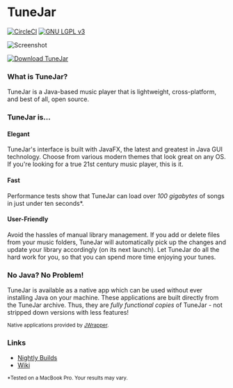 # TuneJar
[![CircleCI](https://circleci.com/gh/sudiamanj/TuneJar.svg?style=shield)](https://circleci.com/gh/sudiamanj/TuneJar) [![GNU LGPL v3](https://img.shields.io/badge/license-LGPLv3-blue.svg)](http://www.gnu.org/licenses/lgpl-3.0-standalone.html)

![Screenshot](http://sudicode.com/images/screenshot.png)

[![Download TuneJar](http://sudicode.com/images/download-button.png)](http://github.com/sudiamanj/TuneJar/releases/tag/v0.1-alpha)

### [<span class="octicon octicon-link"></span>](#what-is-tunejar)What is TuneJar?
TuneJar is a Java-based music player that is lightweight, cross-platform, and best of all, open source.

### [<span class="octicon octicon-link"></span>](#why-tunejar)TuneJar is...

#### Elegant
TuneJar's interface is built with JavaFX, the latest and greatest in Java GUI technology. Choose from various modern themes that look great on any OS. If you're looking for a true 21st century music player, this is it.

#### Fast
Performance tests show that TuneJar can load over *100 gigabytes* of songs in just under ten seconds\*.

#### User-Friendly
Avoid the hassles of manual library management. If you add or delete files from your music folders, TuneJar will automatically pick up the changes and update your library accordingly (on its next launch). Let TuneJar do all the hard work for you, so that you can spend more time enjoying your tunes.

### [<span class="octicon octicon-link"></span>](#no-java-no-problem)No Java? No Problem!
TuneJar is available as a native app which can be used without ever installing Java on your machine. These applications are built directly from the TuneJar archive. Thus, they are *fully functional copies* of TuneJar - not stripped down versions with less features!

<sub>Native applications provided by [JWrapper](http://www.jwrapper.com/).</sub>

### Links
* [Nightly Builds](https://github.com/sudiamanj/TuneJar/wiki/Nightly-Builds)
* [Wiki](https://github.com/sudiamanj/TuneJar/wiki)

<sup>\*Tested on a MacBook Pro. Your results may vary.</sup>
